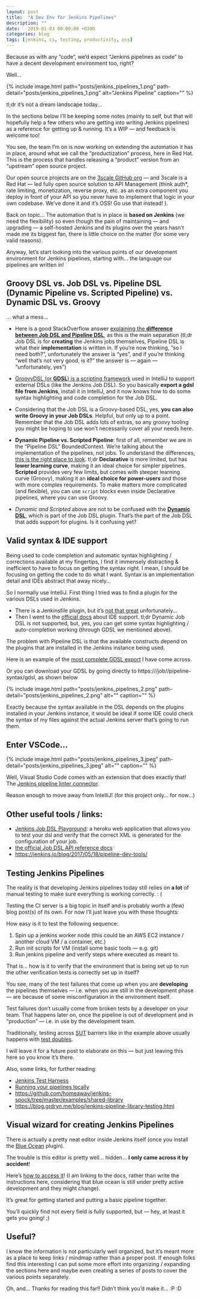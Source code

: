 ```yaml
---
layout: post
title:  "A Dev Env for Jenkins Pipelines"
description: ""
date:   2019-01-03 00:00:00 +0300
categories: blog
tags: [jenkins, ci, testing, productivity, oss]
---
```



Because as with any “code”, we’d expect “Jenkins pipelines as code” to have a decent development environment too, right?

Well...

{% include image.html path="posts/jenkins_pipelines_1.png" path-detail="posts/jenkins_pipelines_1.png" alt="Jenkins Pipeline" caption="" %}


tl;dr it’s not a dream landscape today…

In the sections below I’ll be keeping some notes (mainly to self, but that will hopefully help a few others who are getting into writing Jenkins pipelines) as a reference for getting up & running. It’s a WIP — and feedback is welcome too!

You see, the team I’m on is now working on extending the automation it has in place, around what we call the “productization” process, here in Red Hat. This is the process that handles releasing a “product” version from an “upstream” open source project.

Our open source projects are on the [3scale GitHub org](https://github.com/3scale) — and 3scale is a Red Hat — led fully open source solution to API Management (think auth*, rate limiting, monetization, reverse proxy, etc. as an extra component you deploy in front of your API so you never have to implement that logic in your own codebase. We’ve done it and it’s OSS! Go use that instead! </pitch>).

Back on topic… The automation that is in place is **based on Jenkins** (we need the flexibility) so even though the pain of maintaining — and upgrading — a self-hosted Jenkins and its plugins over the years hasn’t made me its biggest fan, there is little choice on the matter (for some very valid reasons).

Anyway, let’s start looking into the various points of our development environment for Jenkins pipelines, starting with… the language our pipelines are written in!

## Groovy DSL vs. Job DSL vs. Pipeline DSL (Dynamic Pipeline vs. Scripted Pipeline) vs. Dynamic DSL vs. Groovy

… what a mess…

* Here is a good StackOverflow answer [explaining the **difference between Job DSL and 
Pipeline DSL**](https://stackoverflow.com/a/39214771), as this is the main separation 
(tl;dr Job DSL is for **creating** the Jenkins jobs themselves, Pipeline DSL is what their 
**implementation** is written in. If you’re now thinking, “so I need both?”, unfortunately the 
answer is “yes”, and if you’re thinking “well that’s not very good, is it?” the answer is — 
again — “unfortunately, yes”)

* [GroovyDSL (or **GDSL**) is a scripting framework](https://confluence.jetbrains.com/display/GRVY/Scripting+IDE+for+DSL+awareness) 
used in IntelliJ to support external DSLs (like the Jenkins Job DSL). So you basically **export 
a gdsl file from Jenkins**, install it in IntelliJ, and it now knows how to do some syntax 
highlighting and code completion for the Job DSL.

* Considering that the Job DSL is a Groovy-based DSL, yes, **you can also write Groovy in your Job DSLs**. 
Helpful, but only up to a point. Remember that the Job DSL adds lots of extras, so any groovy 
tooling you might be hoping to use won’t necessarily cover all your needs here.

* **Dynamic Pipeline vs. Scripted Pipeline**: first of all, remember we are in the “Pipeline DSL” 
BoundedContext. We’re talking about the implementation of the pipelines, not jobs. To 
understand the differences, [this is the right place to look](https://jenkins.io/doc/book/pipeline/syntax/).
  tl;dr **Declarative** is more limited, but has **lower learning curve**, making it an ideal choice 
  for simpler pipelines. **Scripted** provides very few limits, but comes with steeper learning 
  curve (Groovy), making it an **ideal choice for power-users** and those with more complex 
  requirements. To make matters more complicated (and flexible), you can use `script` blocks 
  even inside Declarative pipelines, where you can use Groovy.
  
* _Dynamic and Scripted_ above are not to be confused with the [**Dynamic DSL**](https://github.com/jenkinsci/job-dsl-plugin/wiki/Dynamic-DSL), which is part 
of the Job DSL plugin. That’s the part of the Job DSL that adds support for plugins. Is it confusing 
yet?

## Valid syntax & IDE support

Being used to code completion and automatic syntax highlighting / corrections available at my 
fingertips, I find it immensely distracting & inefficient to have to focus on getting the 
syntax right. I mean, I should be focusing on getting the code to do what I want. Syntax is 
an implementation detail and IDEs abstract that away nicely...

So I normally use IntelliJ. First thing I tried was to find a plugin for the various DSLs 
used in Jenkins.

* There is a Jenkinsfile plugin, but it’s [not that great](https://plugins.jetbrains.com/plugin/10127-jenkinsfile-idea-plugin) 
unfortunately…
* Then I went to the [official docs](https://github.com/jenkinsci/job-dsl-plugin/wiki/IDE-Support) 
about IDE support. tl;dr Dynamic Job DSL is not supported, but, yes, you can get some syntax 
highlighting / auto-completion working (through GDSL we mentioned above).

The problem with Pipeline DSL is that the available constructs depend on the plugins that are installed in the Jenkins instance being used.

Here is an example of the [most complete GDSL export](https://gist.github.com/ggarcia24/fc5acec3288812b34c64a4f2b8f9bca9) I have come across.

Or you can download your GDSL by going directly to https://<Jenkins>/job/<Job Name>/pipeline-syntax/gdsl, as shown below

{% include image.html path="posts/jenkins_pipelines_2.png" path-detail="posts/jenkins_pipelines_2.png" alt="" caption="" %}

Exactly because the syntax available in the DSL depends on the plugins installed in your Jenkins instance, it would be ideal if some IDE could check the syntax of my files against the actual Jenkins server that’s going to run them.

## Enter VSCode…

{% include image.html path="posts/jenkins_pipelines_3.jpeg" path-detail="posts/jenkins_pipelines_3.jpeg" alt="" caption="" %}

Well, Visual Studio Code comes with an extension that does exactly that! The 
[Jenkins pipeline linter connector](https://jenkins.io/doc/book/pipeline/development/#visualstudio-code-jenkins-pipeline-linter-connector).

Reason enough to move away from IntelliJ! (for this project only… for now…)

## Other useful tools / links:

* [Jenkins Job DSL Playground](https://job-dsl.herokuapp.com/): a heroku web application that allows you to test your dsl and verify that the correct XML is generated for the configuration of your job.
* [the official Job DSL API reference docs](https://jenkinsci.github.io/job-dsl-plugin/#)
* https://jenkins.io/blog/2017/05/18/pipeline-dev-tools/





## Testing Jenkins Pipelines

The reality is that developing Jenkins pipelines today still relies on **a lot** of manual 
testing to make sure everything is working correctly.  : (

Testing the CI server is a big topic in itself and is probably worth a (few) blog post(s) of 
its own. For now I’ll just leave you with these thoughts:

How easy is it to test the following sequence:

1. Spin up a jenkins worker node (this could be an AWS EC2 instance / another cloud VM / a container, etc.)
1. Run init scripts for VM (install some basic tools — e.g. git)
1. Run jenkins pipeline and verify steps where executed as meant to.

That is… how is it to verify that the environment that is being set up to run the other verification tests is correctly set up in itself?

You see, many of the test failures that come up when you are **developing** the pipelines themselves — i.e. when you are still in the development phase — are because of some misconfiguration in the environment itself.

Test failures don’t usually come from broken tests by a developer on your team. That happens later on, once the pipeline is out of development and in “production” — i.e. in use by the development team.

Traditionally, testing across [SUT](https://en.wikipedia.org/wiki/System_under_test) barriers like in the example above usually happens with [test doubles](https://martinfowler.com/bliki/TestDouble.html).

I will leave it for a future post to elaborate on this — but just leaving this here so you know it’s there.

Also, some links, for further reading:

* [Jenkins Test Harness](https://github.com/jenkinsci/jenkins-test-harness)
* [Running your pipelines locally](https://liatrio.com/local-development-using-jenkins-pipelines/)
* https://github.com/homeaway/jenkins-spock/tree/master/examples/shared-library
* https://blog.grdryn.me/blog/jenkins-pipeline-library-testing.html

## Visual wizard for creating Jenkins Pipelines

There is actually a pretty neat editor inside Jenkins itself (once you install the [Blue Ocean](https://jenkins.io/projects/blueocean/) plugin).

The trouble is this editor is pretty well… hidden… **I only came across it by accident**!

Here’s [how to access it](https://jenkins.io/doc/book/blueocean/pipeline-editor/#starting-the-editor)!
 (I am linking to the docs, rather than write the instructions here, considering that blue ocean is still under pretty active development and they might change).

It’s great for getting started and putting a basic pipeline together.

You’ll quickly find not every field is fully supported, but — hey, at least it gets you going! ;)

## Useful?

I know the information is not particularly well organized, but it’s meant more as a place to 
keep links / mindmap rather than a proper post. If enough folks find this interesting I can 
put some more effort into organizing / expanding the sections here and maybe even creating a 
series of posts to cover the various points separately.

Oh, and… Thanks for reading this far!! Didn’t think you’d make it… :P :D  
